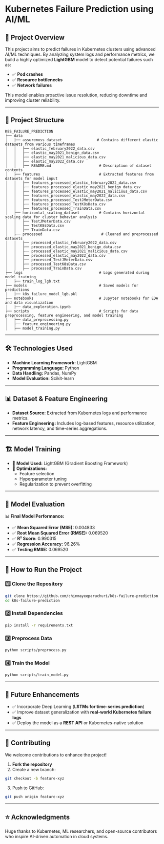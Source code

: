 #  Kubernetes Failure Prediction using AI/ML

## 📌 Project Overview
This project aims to predict failures in Kubernetes clusters using advanced AI/ML techniques. By analyzing system logs and performance metrics, we build a highly optimized **LightGBM** model to detect potential failures such as:

- ✅ **Pod crashes**
- ✅ **Resource bottlenecks**
- ✅ **Network failures**

This model enables proactive issue resolution, reducing downtime and improving cluster reliability.

---


## 📁 Project Structure

```
K8S_FAILURE_PREDICTION
├── data
│   ├── assuremoss_dataset                # Contains different elastic datasets from various timeframes
│   │   ├── elastic_february2022_data.csv
│   │   ├── elastic_may2021_benign_data.csv
│   │   ├── elastic_may2021_malicious_data.csv
│   │   ├── elastic_may2022_data.csv
│   │   ├── README.md                      # Description of dataset contents
│   ├── features                           # Extracted features from datasets for model input
│   │   ├── features_processed_elastic_february2022_data.csv
│   │   ├── features_processed_elastic_may2021_benign_data.csv
│   │   ├── features_processed_elastic_may2021_malicious_data.csv
│   │   ├── features_processed_elastic_may2022_data.csv
│   │   ├── features_processed_TestJMeterData.csv
│   │   ├── features_processed_TestK8sData.csv
│   │   ├── features_processed_TrainData.csv
│   ├── horizontal_scaling_dataset         # Contains horizontal scaling data for cluster behavior analysis
│   │   ├── TestJMeterData.csv
│   │   ├── TestK8sData.csv
│   │   ├── TrainData.csv
│   ├── processed                           # Cleaned and preprocessed datasets
│   │   ├── processed_elastic_february2022_data.csv
│   │   ├── processed_elastic_may2021_benign_data.csv
│   │   ├── processed_elastic_may2021_malicious_data.csv
│   │   ├── processed_elastic_may2022_data.csv
│   │   ├── processed_TestJMeterData.csv
│   │   ├── processed_TestK8sData.csv
│   │   ├── processed_TrainData.csv
├── logs                                   # Logs generated during model training
│   ├── train_log_lgb.txt
├── models                                 # Saved models for predictions
│   ├── k8s_failure_model_lgb.pkl
├── notebooks                              # Jupyter notebooks for EDA and data visualization
│   ├── data_exploration.ipynb
├── scripts                                # Scripts for data preprocessing, feature engineering, and model training
│   ├── data_preprocessing.py
│   ├── feature_engineering.py
│   ├── model_training.py
```



---

## 🛠 Technologies Used

- **Machine Learning Framework:** LightGBM
- **Programming Language:** Python
- **Data Handling:** Pandas, NumPy
- **Model Evaluation:** Scikit-learn

---

## 📊 Dataset & Feature Engineering

-  **Dataset Source:** Extracted from Kubernetes logs and performance metrics.
-  **Feature Engineering:** Includes log-based features, resource utilization, network latency, and time-series aggregations.

---

## 🏗 Model Training

- 🚀 **Model Used:** LightGBM (Gradient Boosting Framework)
- 🔧 **Optimizations:**
  - Feature selection
  - Hyperparameter tuning
  - Regularization to prevent overfitting

---

## 🎯 Model Evaluation

📊 **Final Model Performance:**

- ✅ **Mean Squared Error (MSE):** 0.004833
- ✅ **Root Mean Squared Error (RMSE):** 0.069520
- ✅ **R² Score:** 0.990315
- ✅ **Regression Accuracy:** 96.26%
- ✅ **Testing RMSE:** 0.069520

---

## 🚀 How to Run the Project

### 1️⃣ Clone the Repository
```bash
git clone https://github.com/chinmayeeparuchuri/k8s-failure-prediction.git
cd k8s-failure-prediction
```

### 2️⃣ Install Dependencies
```bash
pip install -r requirements.txt
```

### 3️⃣ Preprocess Data
```bash
python scripts/preprocess.py
```

### 4️⃣ Train the Model
```bash
python scripts/train_model.py
```

---

## 📌 Future Enhancements

- ✅ Incorporate Deep Learning (**LSTMs for time-series prediction**)
- ✅ Improve dataset generalization with **real-world Kubernetes failure logs**
- ✅ Deploy the model as a **REST API** or Kubernetes-native solution

---

## 🤝 Contributing

We welcome contributions to enhance the project!

1. **Fork the repository**
2. Create a new branch:
```bash
git checkout -b feature-xyz
```
3. Push to GitHub:
```bash
git push origin feature-xyz
```
---

## ⭐ Acknowledgments

Huge thanks to Kubernetes, ML researchers, and open-source contributors who inspire AI-driven automation in cloud systems. 

